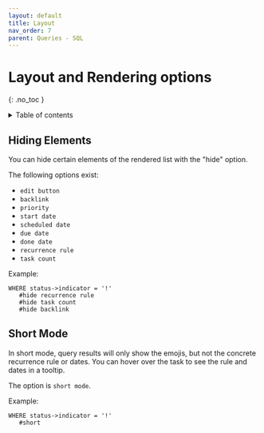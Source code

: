 ```yaml
---
layout: default
title: Layout
nav_order: 7
parent: Queries - SQL
---
```


# Layout and Rendering options

{: .no_toc }

<details markdown="block">
  <summary>
    Table of contents
  </summary>
  {: .text-delta }
1. TOC
{:toc}
</details>

## Hiding Elements

You can hide certain elements of the rendered list with the "hide" option.

The following options exist:

- `edit button`
- `backlink`
- `priority`
- `start date`
- `scheduled date`
- `due date`
- `done date`
- `recurrence rule`
- `task count`

Example:

 ```task-sql
 WHERE status->indicator = '!'
    #hide recurrence rule
    #hide task count
    #hide backlink
 ```

## Short Mode

In short mode, query results will only show the emojis, but not the concrete recurrence rule or dates.
You can hover over the task to see the rule and dates in a tooltip.

The option is `short mode`.

Example:

 ```task-sql
 WHERE status->indicator = '!'
    #short
 ```
